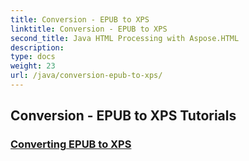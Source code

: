 ```yaml
---
title: Conversion - EPUB to XPS
linktitle: Conversion - EPUB to XPS
second_title: Java HTML Processing with Aspose.HTML
description: 
type: docs
weight: 23
url: /java/conversion-epub-to-xps/
---
```


## Conversion - EPUB to XPS Tutorials
### [Converting EPUB to XPS](./convert-epub-to-xps/)